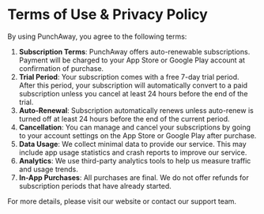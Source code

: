 # Terms of Use & Privacy Policy

By using PunchAway, you agree to the following terms:

1. **Subscription Terms**: PunchAway offers auto-renewable subscriptions. Payment will be charged to your App Store or Google Play account at confirmation of purchase.  
2. **Trial Period**: Your subscription comes with a free 7-day trial period. After this period, your subscription will automatically convert to a paid subscription unless you cancel at least 24 hours before the end of the trial.  
3. **Auto-Renewal**: Subscription automatically renews unless auto-renew is turned off at least 24 hours before the end of the current period.  
4. **Cancellation**: You can manage and cancel your subscriptions by going to your account settings on the App Store or Google Play after purchase.  
5. **Data Usage**: We collect minimal data to provide our service. This may include app usage statistics and crash reports to improve our service.  
6. **Analytics**: We use third-party analytics tools to help us measure traffic and usage trends.  
7. **In-App Purchases**: All purchases are final. We do not offer refunds for subscription periods that have already started.  

For more details, please visit our website or contact our support team.